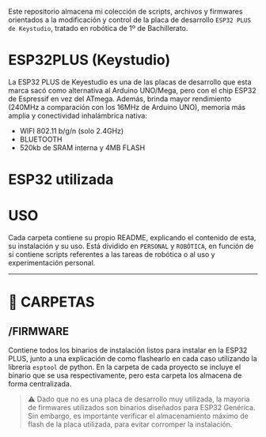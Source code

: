 Este repositorio almacena mi colección de scripts, archivos y firmwares orientados a la modificación y control de la placa de desarrollo `ESP32 PLUS de Keystudio`, tratado en robótica de 1º de Bachillerato. 

# ESP32PLUS (Keystudio)
La ESP32 PLUS de Keyestudio es una de las placas de desarrollo que esta marca sacó como alternativa al Arduino UNO/Mega, pero con el chip ESP32 de Espressif en vez del ATmega. Además, brinda mayor rendimiento (240MHz a comparación con los 16MHz de Arduino UNO), memoria más amplia y conectividad inhalámbrica nativa:
- WIFI 802.11 b/g/n (solo 2.4GHz)
- BLUETOOTH
- 520kb de SRAM interna y 4MB FLASH

# ESP32 utilizada

# USO
Cada carpeta contiene su propio README, explicando el contenido de esta, su instalación y su uso. 
Está dividido en `PERSONAL` y `ROBÓTICA`, en función de si contiene scripts referentes a las tareas de robótica o al uso y experimentación personal. 

---
# :file_folder: CARPETAS

## /FIRMWARE
Contiene todos los binarios de instalación listos para instalar en la ESP32 PLUS, junto a una explicación de como flashearlo en cada caso utilizando la libreria `esptool` de python. En la carpeta de cada proyecto se incluye el binario que se usa respectivamente, pero esta carpeta los almacena de forma centralizada. 
> ⚠️ Dado que no es una placa de desarrollo muy utilizada, la mayoria de firmwares utilizados son binarios diseñados para ESP32 Genérica. Sin embargo, es importante verificar el almacenamiento máximo de flash de la placa utilizada, para evitar corromper la instalación. 
